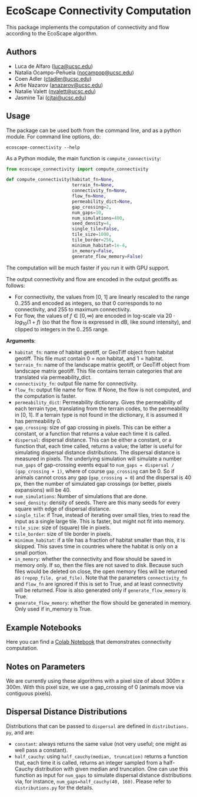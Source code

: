 # EcoScape Connectivity Computation

This package implements the computation of connectivity and flow according 
to the EcoScape algorithm. 

## Authors

* Luca de Alfaro (luca@ucsc.edu)
* Natalia Ocampo-Peñuela (nocampop@ucsc.edu)
* Coen Adler (ctadler@ucsc.edu)
* Artie Nazarov (anazarov@ucsc.edu)
* Natalie Valett (nvalett@ucsc.edu)
* Jasmine Tai (cjtai@ucsc.edu)

## Usage

The package can be used both from the command line, and as a python module. 
For command line options, do: 

    ecoscape-connectivity --help

As a Python module, the main function is `compute_connectivity`: 

```python
from ecoscape_connectivity import compute_connectivity

def compute_connectivity(habitat_fn=None,
                         terrain_fn=None,
                         connectivity_fn=None,
                         flow_fn=None,
                         permeability_dict=None,
                         gap_crossing=2,
                         num_gaps=10,
                         num_simulations=400,
                         seed_density=4,
                         single_tile=False,
                         tile_size=1000,
                         tile_border=256,
                         minimum_habitat=1e-4,
                         in_memory=False,
                         generate_flow_memory=False)
```

The computation will be much faster if you run it with GPU support. 

The output connectivity and flow are encoded in the output geotiffs as follows: 

- For connectivity, the values from [0, 1] are linearly rescaled to the range 0..255 and encoded as integers, so that 0 corresponds to no connectivity, and 255 to maximum connectivity. 
- For flow, the values of $f \in [0, \infty)$ are encoded in log-scale via 
  $20 \cdot log_{10} (1 + f)$ (so that the flow is expressed in dB, like 
  sound intensity), and clipped to integers in the 0..255 range.

**Arguments**:

- `habitat_fn`: name of habitat geotiff, or GeoTiff object from habitat geotiff. This file
must contain 0 = non habitat, and 1 = habitat.
- `terrain_fn`: name of the landscape matrix geotiff, or GeoTiff object from landscape
matrix geotiff.  This file contains terrain categories that are translated via permeability_dict.
- `connectivity_fn`: output file name for connectivity.
- `flow_fn`: output file name for flow.  If None, the flow is not computed, and the
computation is faster.
- `permeability_dict`: Permeability dictionary.  Gives the permeability of each
terrain type, translating from the terrain codes, to the permeability in [0, 1].
If a terrain type is not found in the dictionary, it is assumed it has permeability 0.
- `gap_crossing`: size of gap crossing in pixels. This can be either a 
  constant, or a function that returns a value each time it is called. 
- `dispersal`: dispersal distance.  This can 
  be either a constant, or a function that, each time called, returns a 
  value; the latter is useful for simulating dispersal distance 
  distributions. The dispersal distance is measured in pixels. The 
  underlying simulation will simulate a number `num_gaps` of gap-crossing 
  events equal to `num_gaps = dispersal / (gap_crossing + 1)`, where of 
  course `gap_crossing` can be 0. 
  So if animals cannot cross any gap (`gap_crossing = 0`) and the dispersal 
  is 40 px, then the number of simulated gap crossings (or better, pixels 
  expansions) will be 40. 
- `num_simulations`: Number of simulations that are done.
- `seed_density`: density of seeds.  There are this many seeds for every square with edge of
dispersal distance.
- `single_tile`: if True, instead of iterating over small tiles, tries to read the input as a
single large tile.  This is faster, but might not fit into memory.
- `tile_size`: size of (square) tile in pixels.
- `tile_border`: size of tile border in pixels.
- `minimum_habitat`: if a tile has a fraction of habitat smaller than this, it is skipped.
This saves time in countries where the habitat is only on a small portion.
- `in_memory`: whether the connectivity and flow should be saved in memory only.
If so, then the files are not saved to disk. Because such files would be deleted on close,
the open memory files will be returned as `(repop_file, grad_file)`. Note that the parameters
`connectivity_fn` and `flow_fn` are ignored if this is set to True, and at least connectivity
will be returned. Flow is also generated only if `generate_flow_memory` is True.
- `generate_flow_memory`: whether the flow should be generated in memory. Only used if
in_memory is True.

## Example Notebooks

Here you can find a [Colab Notebook](https://drive.google.com/file/d/1Pz6lLyIs8Ju2UGkNtZqcNR72cFzn8UYc/view?usp=sharing) that 
demonstrates connectivity computation. 

## Notes on Parameters

We are currently using these algorithms with a pixel size of about 300m x 300m. 
With this pixel size, we use a gap_crossing of 0 (animals move via 
contiguous pixels). 

## Dispersal Distance Distributions

Distributions that can be passed to `dispersal` are defined in `distributions.
py`, and are: 

- `constant`: always returns the same value (not very useful; one might as 
  well pass a constant).
- `half_cauchy`: using `half_cauchy(median, truncation)` returns a function 
  that, each time it is called, returns an integer sampled from a 
  half-Cauchy distribution with given median and truncation.  One can use 
  this function as input for `num_gaps` to simulate dispersal distance 
  distributions via, for instance, `num_gaps=half_cauchy(40, 160)`. Please 
  refer to `distributions.py` for the details. 



